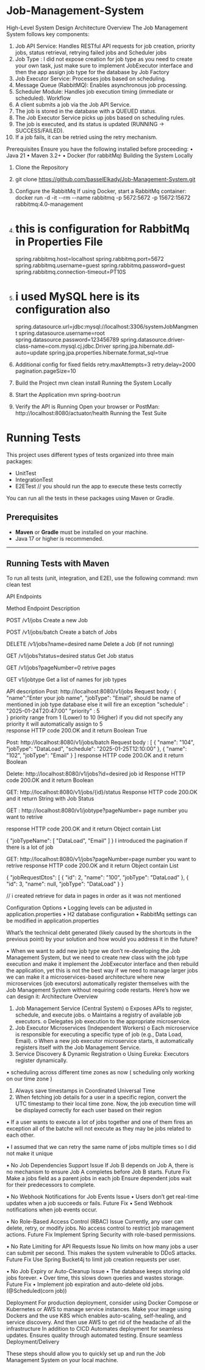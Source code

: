 # Job-Management-System
High-Level System Design
Architecture Overview
The Job Management System follows key components:
1.	Job API Service: Handles RESTful API requests for job creation, priority jobs, status retrieval, retrying failed jobs and Scheduler jobs
2.	Job Type : I did not expose creation for job type as you need to create your own task, just make sure to implement JobExecutor interface and then the app assign job type for the database by Job Factory
3.	Job Executor Service: Processes jobs based on scheduling.
4.	Message Queue (RabbitMQ): Enables asynchronous job processing.
5.	Scheduler Module: Handles job execution timing (immediate or scheduled).
Workflow
1.	A client submits a job via the Job API Service.
2.	The job is stored in the database with a QUEUED status.
3.	The Job Executor Service picks up jobs based on scheduling rules.
4.	The job is executed, and its status is updated (RUNNING → SUCCESS/FAILED).
5.	If a job fails, it can be retried using the retry mechanism.





Prerequisites
Ensure you have the following installed before proceeding:
•	Java 21
•	Maven 3.2+
•	Docker (for rabbitMq)
Building the System Locally
1.	Clone the Repository
2.	git clone https://github.com/basselElkady/Job-Management-System.git
3.	Configure the RabbitMq If using Docker, start a RabbitMq container:
docker run -d -it --rm --name rabbitmq -p 5672:5672 -p 15672:15672 rabbitmq:4.0-management

4.	# this is configuration for RabbitMq in Properties File
    spring.rabbitmq.host=localhost
    spring.rabbitmq.port=5672
    spring.rabbitmq.username=guest
    spring.rabbitmq.password=guest
    spring.rabbitmq.connection-timeout=PT10S
5. # i used MySQL here is its configuration also 
    spring.datasource.url=jdbc:mysql://localhost:3306/systemJobMangment
    spring.datasource.username=root
    spring.datasource.password=123456789
    spring.datasource.driver-class-name=com.mysql.cj.jdbc.Driver
    spring.jpa.hibernate.ddl-auto=update
    spring.jpa.properties.hibernate.format_sql=true
6. Additional config for fixed fields
    retry.maxAttempts=3
    retry.delay=2000
    pagination.pageSize=10

5.	Build the Project
    mvn clean install
Running the System Locally
1.	Start the Application
mvn spring-boot:run
2.	Verify the API is Running Open your browser or PostMan:
http://localhost:8080/actuator/health
Running the Test Suite
# Running Tests

This project uses different types of tests organized into three main packages:
- UnitTest
- IntegrationTest
- E2ETest  // you should run the app to execute these tests correctly

You can run all the tests in these packages using Maven or Gradle.

## Prerequisites
- **Maven** or **Gradle** must be installed on your machine.
- Java 17 or higher is recommended.

---

## Running Tests with Maven

To run all tests (unit, integration, and E2E), use the following command:  mvn clean test



API Endpoints

Method	Endpoint	Description

POST	/v1/jobs	Create a new Job

POST	/v1/jobs/batch	Create a batch of Jobs

DELETE	/v1/jobs?name=desired name	Delete a Job (if not running)

GET	/v1/jobs?status=desired status	Get Job status

GET /v1/jobs?pageNumber=0  retrive pages 

GET	v1/jobtype	Get a list of names for job types





API description
Post: http://localhost:8080/v1/jobs
Request body : {
    "name":"Enter your job name",
    "jobType": "Email", should be name of mentioned in job type database else it will fire an exception
    "schedule" : "2025-01-24T20:47:00"
    "priority" : 5  
}
priority range from 1 (Lower)  to 10 (Higher) if you did not specify any priority it will automatically assign to 5  
response HTTP code 200.OK 
and it return Boolean True


Post: http://localhost:8080/v1/jobs/batch
Request body : 
[
    {
        "name": "104",
        "jobType": "DataLoad",
        "schedule": "2025-01-25T12:10:00"
    },
    {
        "name": "102",
        "jobType": "Email"
    }
]
response HTTP code 200.OK 
and it return Boolean 


Delete: http://localhost:8080/v1/jobs?id=desired job id
Response HTTP code 200.OK 
and it return Boolean 






GET: http://localhost:8080/v1/jobs/{id}/status
Response HTTP code 200.OK 
and it return String with Job Status 






GET :  http://localhost:8080/v1/jobtype?pageNumber= page number you want to retrive

response HTTP code 200.OK 
and it return Object contain List<JobTypes name>

{
    "jobTypeName": [
        "DataLoad",
        "Email"
    ]
}
I introduced the pagination if there is a lot of job 


GET: http://localhost:8080/v1/jobs?pageNumber=page number you want to retrive
response HTTP code 200.OK 
and it return Object contain List<MyJob>


{
    "jobRequestDtos": [
        {
            "id": 2,
            "name": "100",
            "jobType": "DataLoad"
        },
        {
            "id": 3,
            "name": null,
            "jobType": "DataLoad"
        }
}


// i created retrieve for data in pages in order as it was not mentioned 







Configuration Options
•	Logging levels can be adjusted in application.properties 
•	H2 database configuration
•	RabbitMq settings can be modified in application.properties 


What’s the technical debt generated (likely caused by the shortcuts in the previous point) by your solution and how would you address it in the future?

•	When we want to add new job type we don’t re-developing the Job Management System, but we need to create new class with the job type execution and make it implement the JobExecutor interface and then rebuild the application, yet this is not the best way if we need to manage larger jobs
we can make it a microservices-based architecture where new microservices (job executors) automatically register themselves with the Job Management System without requiring code restarts. Here’s how we can design it:
Architecture Overview
1.	Job Management Service (Central System)
o	Exposes APIs to register, schedule, and execute jobs.
o	Maintains a registry of available job executors.
o	Delegates job execution to the appropriate microservice.
2.	Job Executor Microservices (Independent Workers)
o	Each microservice is responsible for executing a specific type of job (e.g., Data Load, Email).
o	When a new job executor microservice starts, it automatically registers itself with the Job Management Service.
3.	Service Discovery & Dynamic Registration
o	Using Eureka: Executors register dynamically.


•	scheduling across different time zones as now ( scheduling only working on our time zone )
1.	Always save timestamps in Coordinated Universal Time
2.	When fetching job details for a user in a specific region, convert the UTC timestamp to their local time zone.
Now, the job execution time will be displayed correctly for each user based on their region




•	If a user wants to execute a lot of jobs together and one of them fires an exception all of the batche will not execute as they may be jobs related to each other.

•	I assumed that we can retry the same name of jobs multiple times so I did not make it unique

•	No Job Dependencies Support
Issue
    If Job B depends on Job A, there is no mechanism to ensure Job A completes before Job B starts.
Future Fix
    Make a jobs field as a parent jobs in each job
    Ensure dependent jobs wait for their predecessors to complete.

•	No Webhook Notifications for Job Events
Issue
    •	Users don’t get real-time updates when a job succeeds or fails.
Future Fix
    •	Send Webhook notifications when job events occur.

•	No Role-Based Access Control (RBAC)
Issue
    Currently, any user can delete, retry, or modify jobs.
    No access control to restrict job management actions.
Future Fix
    Implement Spring Security with role-based permissions.


•	No Rate Limiting for API Requests
Issue
    No limits on how many jobs a user can submit per second.
    This makes the system vulnerable to DDoS attacks.
Future Fix
    Use Spring Bucket4j to limit job creation requests per user.


•	No Job Expiry or Auto-Cleanup
Issue
    •	The database keeps storing old jobs forever.
    •	Over time, this slows down queries and wastes storage.
Future Fix
    •	Implement job expiration and auto-delete old jobs. (@Scheduled(corn job))







Deployment
For production deployment, consider using Docker Compose or Kubernetes or AWS to manage service instances.
Make your image using Dockers 
and the use K8S which enables auto-scaling, self-healing, and service discovery.
And then use AWS to get rid of the headache of all the infrastructure 
In addition to CICD 
Automates deployment for seamless updates.
 Ensures quality through automated testing.
 Ensure seamless Deployment/Delivery

These steps should allow you to quickly set up and run the Job Management System on your local machine.

